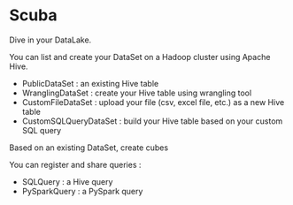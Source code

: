# Scuba

Dive in your DataLake.

You can list and create your DataSet on a Hadoop cluster using Apache Hive.

* PublicDataSet : an existing Hive table
* WranglingDataSet : create your Hive table using wrangling tool
* CustomFileDataSet : upload your file (csv, excel file, etc.) as a new Hive table
* CustomSQLQueryDataSet : build your Hive table based on your custom SQL query

Based on an existing DataSet, create cubes

You can register and share queries :
* SQLQuery : a Hive query
* PySparkQuery : a PySpark query



